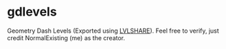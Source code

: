 # gdlevels
Geometry Dash Levels (Exported using [LVLSHARE](https://github.com/Spu7Nix/lvlshare)). Feel free to verify, just credit NormalExisting (me) as the creator.
